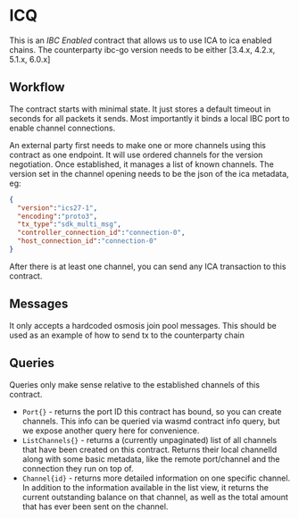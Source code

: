 # ICQ

This is an *IBC Enabled* contract that allows us to use ICA to ica enabled chains. The 
counterparty ibc-go version needs to be either [3.4.x, 4.2.x, 5.1.x, 6.0.x]

## Workflow

The contract starts with minimal state. It just stores a default timeout in seconds for all packets it sends.
Most importantly it binds a local IBC port to enable channel connections.

An external party first needs to make one or more channels using this contract as one endpoint. It will use 
ordered channels for the version negotiation. Once established, it manages a list of known channels.
The version set in the channel opening needs to be the json of the ica metadata, eg:
```json
{
  "version":"ics27-1",
  "encoding":"proto3",
  "tx_type":"sdk_multi_msg",
  "controller_connection_id":"connection-0",
  "host_connection_id":"connection-0"
}
```

After there is at least one channel, you can send any ICA transaction to this contract.

## Messages

It only accepts a hardcoded osmosis join pool messages. This should be used as an example of how to send tx to the counterparty chain

## Queries

Queries only make sense relative to the established channels of this contract.

* `Port{}` - returns the port ID this contract has bound, so you can create channels. This info can be queried 
  via wasmd contract info query, but we expose another query here for convenience.
* `ListChannels{}` - returns a (currently unpaginated) list of all channels that have been created on this contract.
  Returns their local channelId along with some basic metadata, like the remote port/channel and the connection they
  run on top of.
* `Channel{id}` - returns more detailed information on one specific channel. In addition to the information available
  in the list view, it returns the current outstanding balance on that channel, as well as the total amount that
  has ever been sent on the channel.
